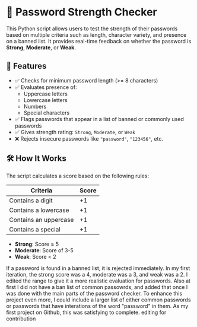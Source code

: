 # 🔐 Password Strength Checker

This Python script allows users to test the strength of their passwords based on multiple criteria such as length, character variety, and presence on a banned list. It provides real-time feedback on whether the password is **Strong**, **Moderate**, or **Weak**.

## 🚀 Features

- ✅ Checks for minimum password length (>= 8 characters)
- ✅ Evaluates presence of:
  - Uppercase letters
  - Lowercase letters
  - Numbers
  - Special characters
- ✅ Flags passwords that appear in a list of banned or commonly used passwords
- ✅ Gives strength rating: `Strong`, `Moderate`, or `Weak`
- ❌ Rejects insecure passwords like `"password"`, `"123456"`, etc.

## 🛠️ How It Works

The script calculates a score based on the following rules:

| Criteria              | Score |
|-----------------------|-------|
| Contains a digit      | +1    |
| Contains a lowercase  | +1    |
| Contains an uppercase | +1    |
| Contains a special    | +1    |

- **Strong**: Score ≥ 5
- **Moderate**: Score of 3-5
- **Weak**: Score < 2

If a password is found in a banned list, it is rejected immediately. In my first iteration, the strong score was a 4, moderate was a 3, and weak was a 2. I edited the range to give it a more realistic evaluation for passwords. Also at first I did not have a ban list of common passowrds, and added that once I was done with the main parts of the password checker. To enhance this project even more, I could include a larger list of either common passwords or passwords that have interations of the word "password" in them. As my first project on Github, this was satisfying to complete. editing for contribution

